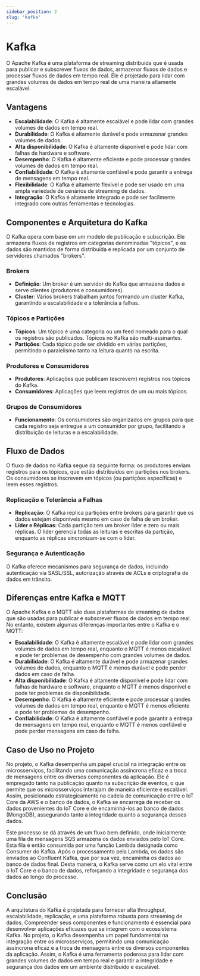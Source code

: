 ```yaml
---
sidebar_position: 2
slug: 'Kafka'
---
```


# Kafka

O Apache Kafka é uma plataforma de streaming distribuída que é usada para publicar e subscrever fluxos de dados, armazenar fluxos de dados e processar fluxos de dados em tempo real. Ele é projetado para lidar com grandes volumes de dados em tempo real de uma maneira altamente escalável. 

## Vantagens

- **Escalabilidade**: O Kafka é altamente escalável e pode lidar com grandes volumes de dados em tempo real.
- **Durabilidade**: O Kafka é altamente durável e pode armazenar grandes volumes de dados.
- **Alta disponibilidade**: O Kafka é altamente disponível e pode lidar com falhas de hardware e software.
- **Desempenho**: O Kafka é altamente eficiente e pode processar grandes volumes de dados em tempo real.
- **Confiabilidade**: O Kafka é altamente confiável e pode garantir a entrega de mensagens em tempo real.
- **Flexibilidade**: O Kafka é altamente flexível e pode ser usado em uma ampla variedade de cenários de streaming de dados.
- **Integração**: O Kafka é altamente integrado e pode ser facilmente integrado com outras ferramentas e tecnologias.

## Componentes e Arquitetura do Kafka

O Kafka opera com base em um modelo de publicação e subscrição. Ele armazena fluxos de registros em categorias denominadas "tópicos", e os dados são mantidos de forma distribuída e replicada por um conjunto de servidores chamados "brokers".

### Brokers

- **Definição**: Um broker é um servidor do Kafka que armazena dados e serve clientes (produtores e consumidores).
- **Cluster**: Vários brokers trabalham juntos formando um cluster Kafka, garantindo a escalabilidade e a tolerância a falhas.

### Tópicos e Partições

- **Tópicos**: Um tópico é uma categoria ou um feed nomeado para o qual os registros são publicados. Tópicos no Kafka são multi-assinantes.
- **Partições**: Cada tópico pode ser dividido em várias partições, permitindo o paralelismo tanto na leitura quanto na escrita.

### Produtores e Consumidores

- **Produtores**: Aplicações que publicam (escrevem) registros nos tópicos do Kafka.
- **Consumidores**: Aplicações que leem registros de um ou mais tópicos.

### Grupos de Consumidores

- **Funcionamento**: Os consumidores são organizados em grupos para que cada registro seja entregue a um consumidor por grupo, facilitando a distribuição de leituras e a escalabilidade.

## Fluxo de Dados

O fluxo de dados no Kafka segue da seguinte forma: os produtores enviam registros para os tópicos, que estão distribuídos em partições nos brokers. Os consumidores se inscrevem em tópicos (ou partições específicas) e leem esses registros.

### Replicação e Tolerância a Falhas

- **Replicação**: O Kafka replica partições entre brokers para garantir que os dados estejam disponíveis mesmo em caso de falha de um broker.
- **Líder e Réplicas**: Cada partição tem um broker líder e zero ou mais réplicas. O líder gerencia todas as leituras e escritas da partição, enquanto as réplicas sincronizam-se com o líder.

### Segurança e Autenticação

O Kafka oferece mecanismos para segurança de dados, incluindo autenticação via SASL/SSL, autorização através de ACLs e criptografia de dados em trânsito.


## Diferenças entre Kafka e MQTT

O Apache Kafka e o MQTT são duas plataformas de streaming de dados que são usadas para publicar e subscrever fluxos de dados em tempo real. No entanto, existem algumas diferenças importantes entre o Kafka e o MQTT:

- **Escalabilidade**: O Kafka é altamente escalável e pode lidar com grandes volumes de dados em tempo real, enquanto o MQTT é menos escalável e pode ter problemas de desempenho com grandes volumes de dados.
- **Durabilidade**: O Kafka é altamente durável e pode armazenar grandes volumes de dados, enquanto o MQTT é menos durável e pode perder dados em caso de falha.
- **Alta disponibilidade**: O Kafka é altamente disponível e pode lidar com falhas de hardware e software, enquanto o MQTT é menos disponível e pode ter problemas de disponibilidade.
- **Desempenho**: O Kafka é altamente eficiente e pode processar grandes volumes de dados em tempo real, enquanto o MQTT é menos eficiente e pode ter problemas de desempenho.
- **Confiabilidade**: O Kafka é altamente confiável e pode garantir a entrega de mensagens em tempo real, enquanto o MQTT é menos confiável e pode perder mensagens em caso de falha.


## Caso de Uso no Projeto

No projeto, o Kafka desempenha um papel crucial na integração entre os microsserviços, facilitando uma comunicação assíncrona eficaz e a troca de mensagens entre os diversos componentes da aplicação. Ele é empregado tanto na publicação quanto na subscrição de eventos, o que permite que os microsserviços interajam de maneira eficiente e escalável. Assim, posicionado estrategicamente na cadeia de comunicação entre o IoT Core da AWS e o banco de dados, o Kafka se encarrega de receber os dados provenientes do IoT Core e de encaminhá-los ao banco de dados (MongoDB), assegurando tanto a integridade quanto a segurança desses dados.

Este processo se dá através de um fluxo bem definido, onde inicialmente uma fila de mensagens SQS armazena os dados enviados pelo IoT Core. Esta fila é então consumida por uma função Lambda designada como Consumer do Kafka. Após o processamento pela Lambda, os dados são enviados ao Confluent Kafka, que por sua vez, encaminha os dados ao banco de dados final. Desta maneira, o Kafka serve como um elo vital entre o IoT Core e o banco de dados, reforçando a integridade e segurança dos dados ao longo do processo.

## Conclusão

A arquitetura do Kafka é projetada para fornecer alta throughput, escalabilidade, replicação, e uma plataforma robusta para streaming de dados. Compreender seus componentes e funcionamento é essencial para desenvolver aplicações eficazes que se integrem com o ecossistema Kafka. No projeto, o Kafka desempenha um papel fundamental na integração entre os microsserviços, permitindo uma comunicação assíncrona eficaz e a troca de mensagens entre os diversos componentes da aplicação. Assim, o Kafka é uma ferramenta poderosa para lidar com grandes volumes de dados em tempo real e garantir a integridade e segurança dos dados em um ambiente distribuído e escalável.